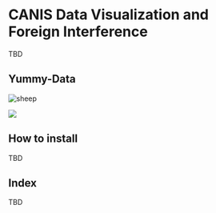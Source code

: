 # CANIS Data Visualization and Foreign Interference  

TBD

## Yummy-Data 

![sheep](https://github.com/moonchanyong/data-visualization/assets/17975472/a0b32299-593b-4610-94c1-fc4e1d1537de)

<a href="https://github.com/moonchanyong/yummy-data/graphs/contributors">
  <img src="https://contrib.rocks/image?repo=moonchanyong/yummy-data" />
</a>



## How to install

TBD 


## Index

TBD